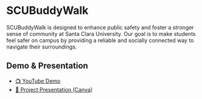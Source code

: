 # SCUBuddyWalk  

SCUBuddyWalk is designed to enhance public safety and foster a stronger sense of community at Santa Clara University. Our goal is to make students feel safer on campus by providing a reliable and socially connected way to navigate their surroundings.  

## Demo & Presentation  

- [📺 YouTube Demo](https://www.youtube.com/watch?v=47Aavvl-PTw)  
- [📑 Project Presentation (Canva)](https://www.canva.com/design/DAGfOe18cyA/_ZkX141n4hUOgpndICcSaw/view?utm_content=DAGfOe18cyA&utm_campaign=designshare&utm_medium=link2&utm_source=uniquelinks&utlId=h1613f5bf0e)  
